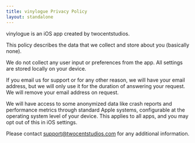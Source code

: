 ```yaml
---
title: vinylogue Privacy Policy
layout: standalone
---
```


vinylogue is an iOS app created by twocentstudios.

This policy describes the data that we collect and store about you (basically none).

We do not collect any user input or preferences from the app. All settings are stored locally on your device.

If you email us for support or for any other reason, we will have your email address, but we will only use it for the duration of answering your request. We will remove your email address on request.

We will have access to some anonymized data like crash reports and performance metrics through standard Apple systems, configurable at the operating system level of your device. This applies to all apps, and you may opt out of this in iOS settings.

Please contact support@twocentstudios.com for any additional information.
